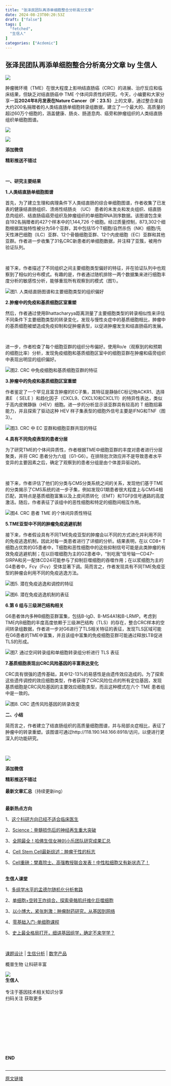 ```yaml
---
title: "张泽民团队再添单细胞整合分析高分文章"
date: 2024-08-23T00:20:53Z
draft: ["false"]
tags: [
  "fetched",
  "生信人"
]
categories: ["Acdemic"]
---
```

张泽民团队再添单细胞整合分析高分文章 by 生信人
------
<div><section><img data-imgfileid="503748054" data-ratio="0.3274582560296846" data-s="300,640" data-src="https://mmbiz.qpic.cn/mmbiz_gif/N3X4LBoaQjU9abk37Q6pRd9QUqmbgwBYMLh9SImibmH2QJhYav5XWHhgxw9GuyLIXqOmyasZ5njzHdvEreJazxg/640?wx_fmt=gif&amp;wxfrom=5&amp;wx_lazy=1&amp;tp=webp" data-type="gif" data-w="1078" src="https://mmbiz.qpic.cn/mmbiz_gif/N3X4LBoaQjU9abk37Q6pRd9QUqmbgwBYMLh9SImibmH2QJhYav5XWHhgxw9GuyLIXqOmyasZ5njzHdvEreJazxg/640?wx_fmt=gif&amp;wxfrom=5&amp;wx_lazy=1&amp;tp=webp"></section><p><span>肿瘤微环境（TME）在很大程度上影响结直肠癌（CRC）的进展、治疗反应和临床结果，但缺乏对结直肠癌中 TME 个体间异质性的研究。今天，小编要和大家分享一篇<strong><span>2024年8月发表在Nature Cancer（IF：23.5）</span></strong>上的文章，通过整合来自大约200名捐赠者的人类结直肠单细胞转录组数据，建立了一个最大的、高质量的超过60万个细胞的，涵盖健康、肠炎、肠道息肉、癌旁和肿瘤组织的人类结直肠组织单细胞图谱。</span></p><p><img data-galleryid="" data-imgfileid="503748059" data-ratio="0.5111111111111111" data-s="300,640" data-src="https://mmbiz.qpic.cn/mmbiz_png/N3X4LBoaQjVNwSicXrzIF0pnczibEB3t3dhUibCTKOCMhbYupFzGTsFhh2xbqqICslugPAUGj67t6AZ3RSML4o95w/640?wx_fmt=png&amp;from=appmsg" data-type="png" data-w="1080" src="https://mmbiz.qpic.cn/mmbiz_png/N3X4LBoaQjVNwSicXrzIF0pnczibEB3t3dhUibCTKOCMhbYupFzGTsFhh2xbqqICslugPAUGj67t6AZ3RSML4o95w/640?wx_fmt=png&amp;from=appmsg"></p><section><img data-cropselx1="0" data-cropselx2="133" data-cropsely1="0" data-cropsely2="133" data-galleryid="" data-imgfileid="503748058" data-ratio="1" data-s="300,640" data-src="https://mmbiz.qpic.cn/mmbiz_png/N3X4LBoaQjX394wOdicYibLo1rDAb4vXNxc8mbblZh7ucYzxReyibaia7Q8YuuCC3GLn6eY5NGCCvgTj9ILrXcm0ZA/640?wx_fmt=other&amp;from=appmsg&amp;wxfrom=5&amp;wx_lazy=1&amp;wx_co=1&amp;tp=webp" data-type="png" data-w="471" src="https://mmbiz.qpic.cn/mmbiz_png/N3X4LBoaQjX394wOdicYibLo1rDAb4vXNxc8mbblZh7ucYzxReyibaia7Q8YuuCC3GLn6eY5NGCCvgTj9ILrXcm0ZA/640?wx_fmt=other&amp;from=appmsg&amp;wxfrom=5&amp;wx_lazy=1&amp;wx_co=1&amp;tp=webp"></section><p><span><strong>添加微信</strong></span></p><section><span><strong><span>精彩推送不错过</span></strong></span></section><p><span><br></span></p><p><span><strong><span>一、研究主要结果</span></strong></span><p></p></p><p><strong><span>1.人类结直肠单细胞图谱</span></strong><p></p></p><p><span>首先，为了建立生理和病理条件下人类结直肠的综合单细胞图谱，作者收集了已发表的健康结直肠组织、溃疡性结肠炎 （UC） 患者的未发炎和发炎组织、结直肠息肉组织、结直肠癌癌旁组织及肿瘤组织的单细胞RNA测序数据。该图谱包含来自192名捐赠者的427个样本中的1,144,726 个细胞。经过质量控制，873,302个细胞根据其独特性被分为58个亚群，其中包括15个T细胞/自然杀伤（NK）细胞/先天性淋巴细胞（ILC）亚群、12个骨髓细胞亚群、12个内皮细胞（EC）亚群和其他亚群。作者进一步收集了31名CRC新患者的单细胞数据，并注释了亚簇，被用作验证队列。</span><p></p></p><p><span><br></span></p><p><span>接下来，作者描述了不同组织之间主要细胞类型偏好的特征，并在验证队列中也观察到了相似的分布模式。有趣的是，作者<span>通过随机排除一两个数据集来进行细胞丰度分析的敏感性分析，能够重现所有观察到的模式</span>（图1）。</span></p><p><img data-galleryid="" data-imgfileid="503748060" data-ratio="1.0175925925925926" data-s="300,640" data-src="https://mmbiz.qpic.cn/mmbiz_png/N3X4LBoaQjVNwSicXrzIF0pnczibEB3t3dP2GRjEkflr1ctx12VO7CLRrCeibSZ5ft77GuhTfEkGd6qmEYHOZI3Vw/640?wx_fmt=png&amp;from=appmsg" data-type="jpeg" data-w="1080" src="https://mmbiz.qpic.cn/mmbiz_png/N3X4LBoaQjVNwSicXrzIF0pnczibEB3t3dP2GRjEkflr1ctx12VO7CLRrCeibSZ5ft77GuhTfEkGd6qmEYHOZI3Vw/640?wx_fmt=png&amp;from=appmsg"><span>图1. 人类结直肠图谱和主要细胞类型的组织偏好</span></p><p><strong><span>2.肿瘤中的免疫和基质细胞区室重塑</span></strong><p></p></p><p><span>然后，作者通过使用Bhattacharyya距离测量了主要细胞类型的转录相似性来评估不同条件下主要细胞类型的转录变化，发现与慢性炎症中的基质细胞相比，肿瘤中的基质细胞被塑造成免疫抑制和促肿瘤表型，以促进肿瘤发生和结直肠癌的发展。</span><p></p></p><p><span><br></span></p><p><span>进一步，作者检查了每个细胞亚群的组织分布偏好。使用Ro/e（观察到的和预期的细胞比率）分析，发现免疫细胞和基质细胞区室中的细胞亚群在肿瘤和癌旁组织中表现出明显的组织偏好。</span></p><p><img data-galleryid="" data-imgfileid="503748061" data-ratio="1.174074074074074" data-s="300,640" data-src="https://mmbiz.qpic.cn/mmbiz_png/N3X4LBoaQjVNwSicXrzIF0pnczibEB3t3d9GXGhG4wKXhr5JaHeK9pslz7YS1V5tF7EhFPg1sOlXRBgm4hBWFyvg/640?wx_fmt=png&amp;from=appmsg" data-type="jpeg" data-w="1080" src="https://mmbiz.qpic.cn/mmbiz_png/N3X4LBoaQjVNwSicXrzIF0pnczibEB3t3d9GXGhG4wKXhr5JaHeK9pslz7YS1V5tF7EhFPg1sOlXRBgm4hBWFyvg/640?wx_fmt=png&amp;from=appmsg"><span>图2. CRC 中免疫细胞和基质细胞亚群的特征</span></p><p><strong><span>3.肿瘤中的免疫和基质细胞区室重塑</span></strong><p></p></p><p><span>作者鉴定了一个罕见且富含肿瘤的EC子集，其特征是静脉EC标记物ACKR1、选择素E （ SELE ）和趋化因子（CXCL9、CXCL10和CXCL11）的特异性表达，类似于高内皮微静脉（HEV）细胞。进一步的分析显示该亚群具有较高的 T 细胞招募能力，并且探索了驱动这种 HEV 样子集表型的细胞外信号主要是IFNG和TNF（图3）。</span><p></p></p><p><span></span></p><p><img data-galleryid="" data-imgfileid="503748062" data-ratio="1.3462962962962963" data-s="300,640" data-src="https://mmbiz.qpic.cn/mmbiz_png/N3X4LBoaQjVNwSicXrzIF0pnczibEB3t3d7o2v4SpXIlWmDn948xiayJIVg4tUSeJicnXBe0ruoOchN1eiaZyNjCn7g/640?wx_fmt=png&amp;from=appmsg" data-type="jpeg" data-w="1080" src="https://mmbiz.qpic.cn/mmbiz_png/N3X4LBoaQjVNwSicXrzIF0pnczibEB3t3d7o2v4SpXIlWmDn948xiayJIVg4tUSeJicnXBe0ruoOchN1eiaZyNjCn7g/640?wx_fmt=png&amp;from=appmsg"><span>图3. CRC 中 EC 亚群和细胞亚群共现的特征</span></p><p><strong><span>4.具有不同免疫表型的患者分层</span></strong><p></p></p><p><span>为了研究TME的个体间异质性，作者根据TME中细胞亚群的丰度对患者进行分层聚类，并将 CRC 患者分为六组（G1-G6）。在排除批次效应并不是导致患者水平变异的主要因素之后，确定了观察到的患者分组是由个体差异驱动的。</span><p></p></p><p><span><br></span></p><p><span>接下来，作者评估了他们的分类与CMS分类系统之间的关系，发现他们基于TME的分类揭示了CMS系统的进一步子集，例如发现G1期患者很大程度上与CMS4相匹配，其特点是基质细胞富集以及上皮间质转化（EMT）和TGFβ信号</span><span></span><span>通路的高度激活。随后，作者表征了该组中的恶性细胞和特定的细胞间相互作用。</span></p><p><img data-galleryid="" data-imgfileid="503748064" data-ratio="1.3703703703703705" data-s="300,640" data-src="https://mmbiz.qpic.cn/mmbiz_png/N3X4LBoaQjVNwSicXrzIF0pnczibEB3t3dGqGZFcNBvyjarP3WCibnpQP0icWXx8FDbvzA8ypR7eQV76UIM4fwEV8g/640?wx_fmt=png&amp;from=appmsg" data-type="jpeg" data-w="1080" src="https://mmbiz.qpic.cn/mmbiz_png/N3X4LBoaQjVNwSicXrzIF0pnczibEB3t3dGqGZFcNBvyjarP3WCibnpQP0icWXx8FDbvzA8ypR7eQV76UIM4fwEV8g/640?wx_fmt=png&amp;from=appmsg"><span>图4. CRC 患者 TME 的个体间异质性特征</span></p><p><strong><span>5.TME亚型中不同的肿瘤免疫逃避机制</span></strong><p></p></p><p><span>接下来，作者假设具有不同TME免疫亚型的肿瘤会以不同的方式进化并利用不同的免疫逃逸机制，因此对每一类患者进行了详细的分析。结果表明，在以 CD8+ T 细胞占优势的G5患者中，T细胞和恶性细胞中的这些抑制信号可能是此类肿瘤的有效免疫逃避机制；在以巨噬细胞为主的G2患者中，“别吃我”信号轴一CD47–SIRPA和另一配体CD24可能参与了抑制巨噬细胞的吞噬作用；在以浆细胞为主的G4患者中，Fcγ（Fcγ）受体显著下调。简而言之，作者发现具有不同TME免疫亚型的肿瘤会利用不同的免疫逃逸方法。</span></p><p><img data-galleryid="" data-imgfileid="503748065" data-ratio="1.2444444444444445" data-s="300,640" data-src="https://mmbiz.qpic.cn/mmbiz_png/N3X4LBoaQjVNwSicXrzIF0pnczibEB3t3dS2tZt1nqKgCG3jdNicRcTkE9pICJgpYVJJhlubSOjVz11jibIMmj0ARA/640?wx_fmt=png&amp;from=appmsg" data-type="jpeg" data-w="1080" src="https://mmbiz.qpic.cn/mmbiz_png/N3X4LBoaQjVNwSicXrzIF0pnczibEB3t3dS2tZt1nqKgCG3jdNicRcTkE9pICJgpYVJJhlubSOjVz11jibIMmj0ARA/640?wx_fmt=png&amp;from=appmsg"><span>图5. 潜在免疫逃逸和调控的特征</span></p><p><img data-galleryid="" data-imgfileid="503748066" data-ratio="0.8202247191011236" data-s="300,640" data-src="https://mmbiz.qpic.cn/mmbiz_png/N3X4LBoaQjVNwSicXrzIF0pnczibEB3t3dEpTxKxLCMueH9qicHMbLl7r2hggAWBxQW54dYIhibZcxCnT4KBvpibia7Q/640?wx_fmt=png&amp;from=appmsg" data-type="jpeg" data-w="1068" src="https://mmbiz.qpic.cn/mmbiz_png/N3X4LBoaQjVNwSicXrzIF0pnczibEB3t3dEpTxKxLCMueH9qicHMbLl7r2hggAWBxQW54dYIhibZcxCnT4KBvpibia7Q/640?wx_fmt=png&amp;from=appmsg"><span>图6. 潜在免疫逃逸机制的表征</span></p><p><strong><span>6.第 6 组与三级淋巴结构相关</span></strong><p></p></p><p><span>G6患者体内多种B细胞亚群富集，包括B-IgD、B-MS4A1和B-LRMP。考虑到 TME内B细胞的丰度高度依赖于三级淋巴结构（TLS）的存在，整合CRC样本的空间转录组数据，作者进一步对G6进行了TLS相关特征的表征，发现TLS区域可能在G6患者的TME中富集，并且该组中富集的免疫细胞亚群可能通过释放LTB促进TLS的形成。</span><p></p></p><p><span></span></p><p><img data-galleryid="" data-imgfileid="503748067" data-ratio="1.223148148148148" data-s="300,640" data-src="https://mmbiz.qpic.cn/mmbiz_png/N3X4LBoaQjVNwSicXrzIF0pnczibEB3t3dptAtuZ5ED6CqLdb8KfFbahia6Biav7dEwfWo3Nd0vlTPVVBORNjqTI2w/640?wx_fmt=png&amp;from=appmsg" data-type="jpeg" data-w="1080" src="https://mmbiz.qpic.cn/mmbiz_png/N3X4LBoaQjVNwSicXrzIF0pnczibEB3t3dptAtuZ5ED6CqLdb8KfFbahia6Biav7dEwfWo3Nd0vlTPVVBORNjqTI2w/640?wx_fmt=png&amp;from=appmsg"><span>图7. 通过空间转录组和单细胞转录组分析进行 TLS 表征</span></p><p><strong><span>7.基质细胞表现出CRC风险基因的丰富表达变化</span></strong><p></p></p><p><span>CRC具有很强的遗传基础，其中12-13%的易感性是由遗传效应造成的。为了探索这些遗传调控的效应细胞类型，作者获得了CRC风险位点的所有定位基因，发现基质细胞是CRC风险基因的主要效应细胞类型，而且这种模式在六个 TME 患者组中是一致的。</span></p><p><img data-galleryid="" data-imgfileid="503748068" data-ratio="0.8305555555555556" data-s="300,640" data-src="https://mmbiz.qpic.cn/mmbiz_png/N3X4LBoaQjVNwSicXrzIF0pnczibEB3t3d5ic9ey8GF5QYK6mFDWssia8SlluyUC47vJO2hTjcWjLy8dTGb76Dhj9w/640?wx_fmt=png&amp;from=appmsg" data-type="jpeg" data-w="1080" src="https://mmbiz.qpic.cn/mmbiz_png/N3X4LBoaQjVNwSicXrzIF0pnczibEB3t3d5ic9ey8GF5QYK6mFDWssia8SlluyUC47vJO2hTjcWjLy8dTGb76Dhj9w/640?wx_fmt=png&amp;from=appmsg"><span>图8. CRC 遗传风险基因的转录改变</span></p><p><span><strong><span>二、小结</span></strong></span><p></p></p><p><span>简而言之，作者建立了结直肠组织的高质量细胞图谱，并与局部炎症相比，表征了肿瘤中的转录重塑。该图谱可通过</span><span>http://118.190.148.166:8918/</span><span>访问，以便进行更深入的功能研究。</span></p><p><span><br></span></p><section><span><p></p></span></section><section><img data-cropselx1="0" data-cropselx2="133" data-cropsely1="0" data-cropsely2="133" data-galleryid="" data-imgfileid="503748069" data-ratio="1" data-s="300,640" data-src="https://mmbiz.qpic.cn/mmbiz_png/N3X4LBoaQjX394wOdicYibLo1rDAb4vXNxc8mbblZh7ucYzxReyibaia7Q8YuuCC3GLn6eY5NGCCvgTj9ILrXcm0ZA/640?wx_fmt=other&amp;from=appmsg&amp;wxfrom=5&amp;wx_lazy=1&amp;wx_co=1&amp;tp=webp" data-type="png" data-w="471" src="https://mmbiz.qpic.cn/mmbiz_png/N3X4LBoaQjX394wOdicYibLo1rDAb4vXNxc8mbblZh7ucYzxReyibaia7Q8YuuCC3GLn6eY5NGCCvgTj9ILrXcm0ZA/640?wx_fmt=other&amp;from=appmsg&amp;wxfrom=5&amp;wx_lazy=1&amp;wx_co=1&amp;tp=webp"></section><p><span><strong>添加微信</strong></span></p><section><span><strong><span>精彩推送不错过</span></strong></span></section><section><span><strong><span><br></span></strong></span></section><section><section><section><strong>最新文章汇总</strong><span>（持续更新ing）</span></section></section><section data-width="100%"><br data-filtered="filtered"></section></section><section><section><section><section><br data-filtered="filtered"></section></section><section data-width="100%"><section><span><strong data-brushtype="text"><strong><span>最新热点方向</span></strong></strong></span></section></section></section><section><section data-autoskip="1"><p><span>1、<a target="_blank" href="http://mp.weixin.qq.com/s?__biz=MzA5NjU5NjQ4MA==&amp;mid=2651229204&amp;idx=5&amp;sn=7f3481b36092371e71d242e01baca509&amp;chksm=8b5f8b7bbc28026d026402c307edd7b45d62351437851e600fd68b35f9ca421d639caf7370e6&amp;scene=21#wechat_redirect" textvalue="这个科研方向已经不适合临床医生" linktype="text" imgurl="" imgdata="null" data-itemshowtype="0" tab="innerlink" data-linktype="2" hasload="1">这个科研方向已经不适合临床医生</a></span></p><p><span>2、<a target="_blank" href="http://mp.weixin.qq.com/s?__biz=MzA5NjU5NjQ4MA==&amp;mid=2651230712&amp;idx=2&amp;sn=e653fedb976f63f409a78bb2cf48ea19&amp;chksm=8b5f9697bc281f816427221d6d186d16a02aa9cc9a067d026c1be8bc90c9555abbf7eb54bf0d&amp;scene=21#wechat_redirect" textvalue="Science：脊髓损伤后的神经再生重大突破" linktype="text" imgurl="" imgdata="null" data-itemshowtype="0" tab="innerlink" data-linktype="2" hasload="1">Science：脊髓损伤后的神经再生重大突破</a></span></p><p><span>3、<a target="_blank" href="http://mp.weixin.qq.com/s?__biz=MzA5NjU5NjQ4MA==&amp;mid=2651231475&amp;idx=3&amp;sn=277e3a240d257a093f2e886ddd84d701&amp;chksm=8b5f939cbc281a8aab8bd02ad970793b9299cadd80718c5e8fa639d53fd2a881c3356a07b852&amp;scene=21#wechat_redirect" textvalue="全网最全！哈佛生信女神刘小乐团队研究成果汇总" linktype="text" imgurl="" imgdata="null" data-itemshowtype="0" tab="innerlink" data-linktype="2" hasload="1">全网最全！哈佛生信女神刘小乐团队研究成果汇总</a></span></p><p><span>4、<a target="_blank" href="http://mp.weixin.qq.com/s?__biz=MzA5NjU5NjQ4MA==&amp;mid=2651231362&amp;idx=6&amp;sn=c25efba1e01575490f6c23ed110a88fb&amp;chksm=8b5f93edbc281afb0846f81492e911fbb193aa7bd88c11244f254836522fd435b13ec11a50b4&amp;scene=21#wechat_redirect" textvalue="Cell Stem Cell最新综述：肿瘤干性的标志" linktype="text" imgurl="" imgdata="null" data-itemshowtype="0" tab="innerlink" data-linktype="2" hasload="1">Cell Stem Cell最新综述：肿瘤干性的标志</a></span></p><p><span>5、<a target="_blank" href="http://mp.weixin.qq.com/s?__biz=MzA5NjU5NjQ4MA==&amp;mid=2651228918&amp;idx=6&amp;sn=c82b22843a3f1623acfa735407b51bd7&amp;chksm=8b5f8d99bc28048f700acaee6753b74d2c4fe90cc61f8a877fc90439618078c3a7862d2cc5d8&amp;scene=21#wechat_redirect" textvalue="Cell重磅：樊嘉院士、高强教授联合发表！中性粒细胞又有新状态了！" linktype="text" imgurl="" imgdata="null" data-itemshowtype="0" tab="innerlink" data-linktype="2" hasload="1">Cell重磅：樊嘉院士、高强教授联合发表！中性粒细胞又有新状态了！</a></span></p></section></section></section><section><section><section><section><br data-filtered="filtered"></section></section><section data-width="100%"><section><span><strong data-brushtype="text"><strong><span>生信人课堂</span></strong></strong></span></section></section></section><section><section data-autoskip="1"><p><span>1、<a target="_blank" href="http://mp.weixin.qq.com/s?__biz=MzA5NjU5NjQ4MA==&amp;mid=2651231246&amp;idx=2&amp;sn=e9a3817e55f8b9a216317cf792b2cdeb&amp;chksm=8b5f9361bc281a77de8c15a66cf6f38a5b4b5a529d09bfbe6f990cac37fc7558b71117332237&amp;scene=21#wechat_redirect" textvalue="多组学水平的孟德尔随机化分析套路" linktype="text" imgurl="" imgdata="null" data-itemshowtype="0" tab="innerlink" data-linktype="2" hasload="1">多组学水平的孟德尔随机化分析套路</a></span></p><p><span>2、<a target="_blank" href="http://mp.weixin.qq.com/s?__biz=MzA5NjU5NjQ4MA==&amp;mid=2651231263&amp;idx=2&amp;sn=f5b705a49c16d2c5e16f3596c83aa4e6&amp;chksm=8b5f9370bc281a663e6fa184c5f711684ea900043b54fb93289d0383017393a7fd0eed7acad9&amp;scene=21#wechat_redirect" textvalue="单细胞+空转王炸组合，探索骨骼肌纤维化巨噬细胞" linktype="text" imgurl="" imgdata="null" data-itemshowtype="0" tab="innerlink" data-linktype="2" hasload="1">单细胞+空转王炸组合，探索骨骼肌纤维化巨噬细胞</a></span></p><p><span>3、<a target="_blank" href="http://mp.weixin.qq.com/s?__biz=MzA5NjU5NjQ4MA==&amp;mid=2651231475&amp;idx=2&amp;sn=1cc3634bbbaf2b01dffe537173c330bd&amp;chksm=8b5f939cbc281a8a38b5d224f8b572fb9a1fc9bea648164d9840a40c8bd4dd8e7292ad0eeb28&amp;scene=21#wechat_redirect" textvalue="以小博大，紧张刺激：肿瘤耐药研究，从基因到网络" linktype="text" imgurl="" imgdata="null" data-itemshowtype="0" tab="innerlink" data-linktype="2" hasload="1">以小博大，紧张刺激：肿瘤耐药研究，从基因到网络</a></span></p><p><span>4、<a target="_blank" href="http://mp.weixin.qq.com/s?__biz=MzA5NjU5NjQ4MA==&amp;mid=2651231403&amp;idx=2&amp;sn=a24c3de06e79cee6f60fce4de00992cc&amp;chksm=8b5f93c4bc281ad2dd8c796dcd7972b5cb0bc35cd168b52ddb18146c04657e65592a5544cb20&amp;scene=21#wechat_redirect" textvalue="零基础入门-单细胞课程" linktype="text" imgurl="" imgdata="null" data-itemshowtype="0" tab="innerlink" data-linktype="2" hasload="1">零基础入门-单细胞课程</a></span></p><p><span>5、<a target="_blank" href="http://mp.weixin.qq.com/s?__biz=MzA5NjU5NjQ4MA==&amp;mid=2651231220&amp;idx=2&amp;sn=1018e94760161600e02a274a0f6b5f50&amp;chksm=8b5f949bbc281d8d5ab43f21cce6de6ed329614b413197da8e6d20abdb9d32b25287ad4c9857&amp;scene=21#wechat_redirect" textvalue="史上最全格局打开，细讲基因组学，确定不来学学？" linktype="text" imgurl="" imgdata="null" data-itemshowtype="0" tab="innerlink" data-linktype="2" hasload="1">史上最全格局打开，细讲基因组学，确定不来学学？</a></span></p><p><br data-filtered="filtered"></p><p><a href="http://mp.weixin.qq.com/s?__biz=MzA5NjU5NjQ4MA==&amp;mid=2651228874&amp;idx=6&amp;sn=e2c9030b187c654d7faf43f9ae16fa0e&amp;chksm=8b5f8da5bc2804b3a02f80ebe48b9d26cc95b395cc6a955b53b0fd97a996653dd4ed4cc37e08&amp;scene=21#wechat_redirect" data-linktype="2">课题设计</a><span> | <a href="http://mp.weixin.qq.com/s?__biz=MzA5NjU5NjQ4MA==&amp;mid=2651223612&amp;idx=6&amp;sn=6c1d6704031c8bf69ecc76742b34518e&amp;chksm=8b5f7153bc28f8456c411f5b04b012c4596c2d39e3719a2c9fdd554e8adbe734fb552106fafb&amp;scene=21#wechat_redirect" data-linktype="2">生信分析</a> | <a href="http://mp.weixin.qq.com/s?__biz=MzA5NjU5NjQ4MA==&amp;mid=2651228415&amp;idx=2&amp;sn=2c65d74e35632ce52094d25e0d2fcf33&amp;chksm=8b5f8f90bc2806866eb21d5e78bc339cdec20a0a08cff9a8e9bd7829bc0cea9616bccd421f1b&amp;scene=21#wechat_redirect" data-linktype="2">数字产品</a></span></p><p><span>概普生物 让科研丰富</span></p><section data-tools="135编辑器" data-id="125822" data-color="#00259f"><section data-bgw="266" data-ratio="0.8421052631578947" data-lazy-bgimg="https://mmbiz.qpic.cn/mmbiz_png/N3X4LBoaQjWQf4lNGt7ndITTGlJfQQRj5J9MY0iaU72BlQhcic3VQ7icPXoLq9Lo1IwibibRibWDNFzSWun5bdia5KrDw/640?wx_fmt=png" data-fail="0"><section data-width="40%"><section><img data-imgfileid="503748056" data-ratio="1" data-type="jpeg" data-w="258" data-width="100%" data-src="https://mmbiz.qpic.cn/mmbiz_jpg/N3X4LBoaQjWQf4lNGt7ndITTGlJfQQRjQNcyveWAgggfVmFSjJBBtwccOfgX5MjcqYaMcUmQVKhpPicrdvyPBCg/640?wx_fmt=other&amp;from=appmsg&amp;wxfrom=5&amp;wx_lazy=1&amp;wx_co=1&amp;tp=webp" src="https://mmbiz.qpic.cn/mmbiz_jpg/N3X4LBoaQjWQf4lNGt7ndITTGlJfQQRjQNcyveWAgggfVmFSjJBBtwccOfgX5MjcqYaMcUmQVKhpPicrdvyPBCg/640?wx_fmt=other&amp;from=appmsg&amp;wxfrom=5&amp;wx_lazy=1&amp;wx_co=1&amp;tp=webp"></section></section><section data-width="60%"><section><section><section><strong data-brushtype="code">生信人</strong></section><section><section><br data-filtered="filtered"></section></section></section></section><section>专注于基因技术相关知识分享</section><section>扫码关注 获取更多</section></section></section></section><p><br data-filtered="filtered"></p><p><br data-filtered="filtered"></p><section data-tools="135编辑器" data-id="118316" data-color="#00259f"><section><section><section><p><br data-filtered="filtered"></p><section><br data-filtered="filtered"></section><p><br data-filtered="filtered"></p></section><section><strong data-brushtype="text">END</strong></section><section><section><br></section></section></section></section></section></section></section></section><p><mp-style-type data-value="3"></mp-style-type></p></div>  
<hr>
<a href="https://mp.weixin.qq.com/s/YnM3OF-7llYLfr3zolahEg",target="_blank" rel="noopener noreferrer">原文链接</a>
